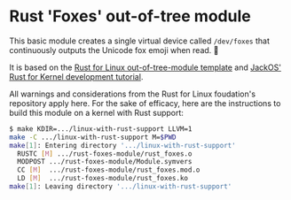 # Rust 'Foxes' out-of-tree module

This basic module creates a single virtual device called `/dev/foxes` that continuously outputs the Unicode fox emoji when read. 🦊

It is based on the [Rust for Linux out-of-tree-module template](https://github.com/Rust-for-Linux/rust-out-of-tree-module/) and [JackOS' Rust for Kernel development tutorial](https://www.jackos.io/rust-kernel/rust-for-linux.html).

All warnings and considerations from the Rust for Linux foudation's repository apply here. For the sake of efficacy, here are the instructions to build this module on a kernel with Rust support:

```sh
$ make KDIR=.../linux-with-rust-support LLVM=1
make -C .../linux-with-rust-support M=$PWD
make[1]: Entering directory '.../linux-with-rust-support'
  RUSTC [M] .../rust-foxes-module/rust_foxes.o
  MODPOST .../rust-foxes-module/Module.symvers
  CC [M]  .../rust-foxes-module/rust_foxes.mod.o
  LD [M]  .../rust-foxes-module/rust_foxes.ko
make[1]: Leaving directory '.../linux-with-rust-support'
```
